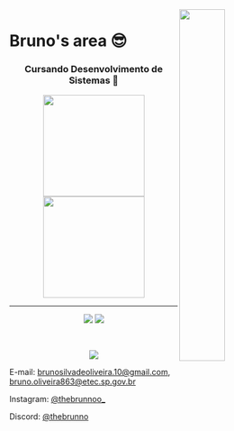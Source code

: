 <img align="right" src="https://github.com/TheBrunno/TheBrunno/assets/68453992/160de71d-ddaa-494e-92cd-e8933d2eb989.gif" width="40%">

<h1>Bruno's area 😎</h1>
<h3 align="center">Cursando Desenvolvimento de Sistemas 🚀</h3>
<p align="center">
  <img src="https://user-images.githubusercontent.com/68453992/189243233-a2671dde-d790-43d2-8b13-2b27ea113038.png" width="180px">
  <img src="https://user-images.githubusercontent.com/68453992/189243256-9497af98-192b-4331-a14e-ccdb9fee2eb5.png" width="180px">
</p>

<hr>

<p align="center">
  <img src="https://github-readme-stats.vercel.app/api?username=TheBrunno&show_icons=true&theme=react&hide_border=true&count_private=true&hide_rank=true&hide=issues,contribs">
  <img src="https://github-readme-stats.vercel.app/api/top-langs/?username=TheBrunno&langs_count=8&layout=compact&theme=react&hide_border=true">
</p>
<br>

<p align="center">
  <img src="https://streak-stats.demolab.com?user=TheBrunno&theme=react&hide_border=true&border_radius=15">
</p>

<p>
  E-mail: 
  <a href="mailto:brunosilvadeoliveira.10@gmail.com" target="_blank">brunosilvadeoliveira.10@gmail.com</a>, <a href="mailto:bruno.oliveira863@etec.sp.gov.br" target="_blank">bruno.oliveira863@etec.sp.gov.br</a>
</p>
<p>
  Instagram: 
  <a href="https://www.instagram.com/thebrunnoo_/" target="_blank">@thebrunnoo_</a>
</p>
<p>
  Discord:
  <a href="https://discord.com/users/507003899945811969" targe="_blank">@thebrunno</a>
</p>
